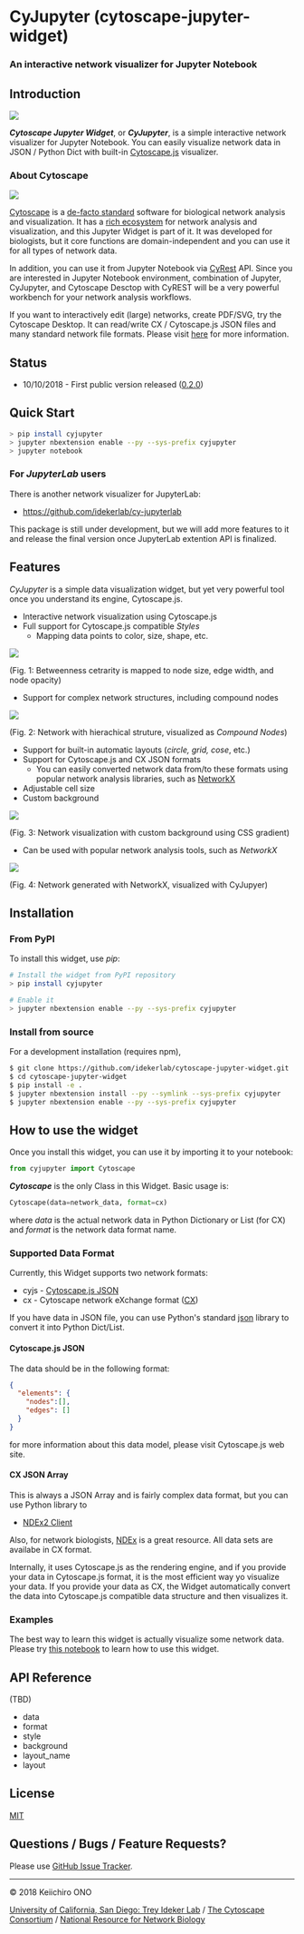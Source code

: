 # CyJupyter (cytoscape-jupyter-widget)

### An interactive network visualizer for Jupyter Notebook

## Introduction

![](examples/cyjupyter1.png)

_**Cytoscape Jupyter Widget**_, or _**CyJupyter**_, is a simple interactive network visualizer for Jupyter Notebook.  You can easily visualize network data in JSON / Python Dict with built-in [Cytoscape.js](http://js.cytoscape.org/) visualizer.


### About Cytoscape

![](https://cytoscape.org/images/logo/cy3logoOrange.svg)

[Cytoscape](https://cytoscape.org/) is a [de-facto standard](https://scholar.google.com/scholar?hl=en&as_sdt=0%2C5&q=cytoscape&btnG=) software for biological network analysis and visualization.  It has a [rich ecosystem](http://apps.cytoscape.org/) for network analysis and visualization, and this Jupyter Widget is part of it.  It was developed for biologists, but it core functions are domain-independent and you can use it for all types of network data.

In addition, you can use it from Jupyter Notebook via [CyRest](https://github.com/cytoscape/cyREST/wiki) API.  Since you are interested in Jupyter Notebook environment, combination of Jupyter, CyJupyter, and Cytoscape Desctop with CyREST will be a very powerful workbench for your network analysis workflows.

If you want to interactively edit (large) networks, create PDF/SVG, try the Cytoscape Desktop.  It can read/write CX / Cytoscape.js JSON files and many standard network file formats.  Please visit [here](http://manual.cytoscape.org/en/stable/) for more information.


## Status

* 10/10/2018 - First public version released ([0.2.0](https://pypi.org/project/cyjupyter/0.2.0/))


## Quick Start

```bash
> pip install cyjupyter
> jupyter nbextension enable --py --sys-prefix cyjupyter
> jupyter notebook
```


### For _JupyterLab_ users

There is another network visualizer for JupyterLab:

* https://github.com/idekerlab/cy-jupyterlab

This package is still under development, but we will add more features to it and release the final version once JupyterLab extention API is finalized.


## Features
_CyJupyter_ is a simple data visualization widget, but yet very powerful tool once you understand its engine, Cytoscape.js.

* Interactive network visualization using Cytoscape.js
* Full support for Cytoscape.js compatible _Styles_
  * Mapping data points to color, size, shape, etc.

![](examples/vs.png)

(Fig. 1: Betweenness cetrarity is mapped to node size, edge width, and node opacity)


* Support for complex network structures, including compound nodes

![](examples/compound_node.png)

(Fig. 2: Network with hierachical struture, visualized as _Compound Nodes_)

* Support for built-in automatic layouts (_circle, grid, cose_, etc.)
* Support for Cytoscape.js and CX JSON formats
  * You can easily converted network data from/to these formats using popular network analysis libraries, such as [NetworkX](https://networkx.github.io/) 
* Adjustable cell size
* Custom background

![](examples/custom_bg.png)

(Fig. 3: Network visualization with custom background using CSS gradient)

* Can be used with popular network analysis tools, such as *NetworkX*

![](examples/cyjupyter2.png)

(Fig. 4: Network generated with NetworkX, visualized with CyJupyer)

## Installation

### From PyPI

To install this widget, use _pip_:

```bash
# Install the widget from PyPI repository
> pip install cyjupyter

# Enable it
> jupyter nbextension enable --py --sys-prefix cyjupyter
```

### Install from source

For a development installation (requires npm),

```bash
$ git clone https://github.com/idekerlab/cytoscape-jupyter-widget.git
$ cd cytoscape-jupyter-widget
$ pip install -e .
$ jupyter nbextension install --py --symlink --sys-prefix cyjupyter
$ jupyter nbextension enable --py --sys-prefix cyjupyter
```

## How to use the widget

Once you install this widget, you can use it by importing it to your notebook:

```python
from cyjupyter import Cytoscape
```

**_Cytoscape_** is the only Class in this Widget.  Basic usage is:

```python
Cytoscape(data=network_data, format=cx)
```

where _data_ is the actual network data in Python Dictionary or List (for CX) and _format_ is the network data format name.

### Supported Data Format

Currently, this Widget supports two network formats:

* cyjs - [Cytoscape.js JSON](http://js.cytoscape.org/#notation/elements-json)
* cx - Cytoscape network eXchange format ([CX](http://www.home.ndexbio.org/data-model/))

If you have data in JSON file, you can use Python's standard [json](https://docs.python.org/3.7/library/json.html#module-json) library to convert it into Python Dict/List.

#### Cytoscape.js JSON

The data should be in the following format:

```json
{
  "elements": {
    "nodes":[],
    "edges": []
  }
}
```

for more information about this data model, please visit Cytoscape.js web site.

#### CX JSON Array

This is always a JSON Array and is fairly complex data format, but you can use Python library to 

* [NDEx2 Client](https://github.com/ndexbio/ndex2-client)

Also, for network biologists, [NDEx](http://www.ndexbio.org/) is a great resource. All data sets are availabe in CX format.

Internally, it uses Cytoscape.js as the rendering engine, and if you provide your data in Cytoscape.js format, it is the most efficient way yo visualize your data.  If you provide your data as CX, the Widget automatically convert the data into Cytoscape.js compatible data structure and then visualizes it.

### Examples
The best way to learn this widget is actually visualize some network data.  Please try [this notebook](examples/WidgetDemo1.ipynb) to learn how to use this widget.


## API Reference
(TBD)

* data
* format
* style
* background
* layout_name
* layout


## License

[MIT](https://opensource.org/licenses/MIT)

## Questions / Bugs / Feature Requests?

Please use [GitHub Issue Tracker](https://github.com/idekerlab/cytoscape-jupyter-widget/issues).


----
&copy; 2018 Keiichiro ONO 

[University of California, San Diego: Trey Ideker Lab](https://medschool.ucsd.edu/som/medicine/research/labs/ideker/Pages/default.aspx) / [The Cytoscape Consortium](http://169.228.38.215/) / [National Resource for Network Biology](http://nrnb.org/)

